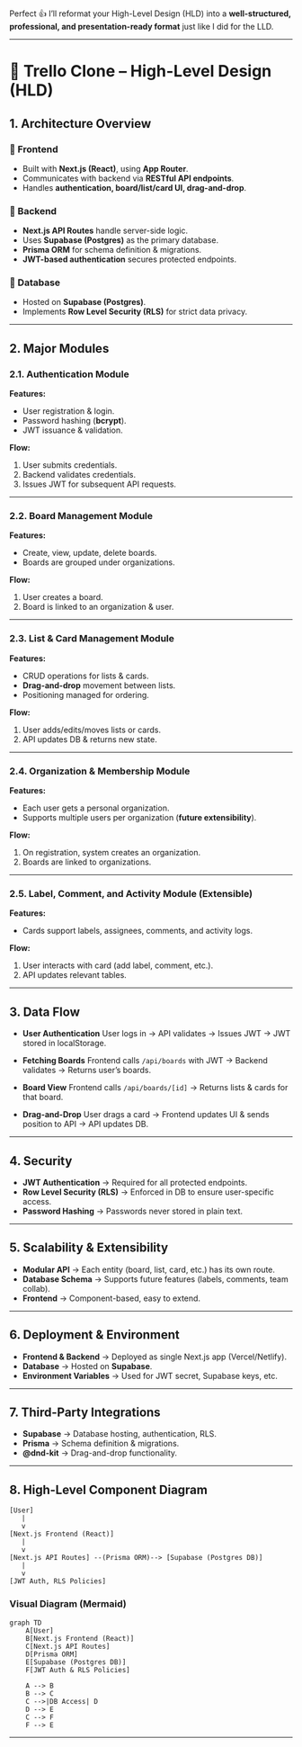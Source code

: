 Perfect 👍 I’ll reformat your High-Level Design (HLD) into a **well-structured, professional, and presentation-ready format** just like I did for the LLD.

---

# 📌 Trello Clone – High-Level Design (HLD)

## 1. Architecture Overview

### 🔹 Frontend

* Built with **Next.js (React)**, using **App Router**.
* Communicates with backend via **RESTful API endpoints**.
* Handles **authentication, board/list/card UI, drag-and-drop**.

### 🔹 Backend

* **Next.js API Routes** handle server-side logic.
* Uses **Supabase (Postgres)** as the primary database.
* **Prisma ORM** for schema definition & migrations.
* **JWT-based authentication** secures protected endpoints.

### 🔹 Database

* Hosted on **Supabase (Postgres)**.
* Implements **Row Level Security (RLS)** for strict data privacy.

---

## 2. Major Modules

### 2.1. Authentication Module

**Features:**

* User registration & login.
* Password hashing (**bcrypt**).
* JWT issuance & validation.

**Flow:**

1. User submits credentials.
2. Backend validates credentials.
3. Issues JWT for subsequent API requests.

---

### 2.2. Board Management Module

**Features:**

* Create, view, update, delete boards.
* Boards are grouped under organizations.

**Flow:**

1. User creates a board.
2. Board is linked to an organization & user.

---

### 2.3. List & Card Management Module

**Features:**

* CRUD operations for lists & cards.
* **Drag-and-drop** movement between lists.
* Positioning managed for ordering.

**Flow:**

1. User adds/edits/moves lists or cards.
2. API updates DB & returns new state.

---

### 2.4. Organization & Membership Module

**Features:**

* Each user gets a personal organization.
* Supports multiple users per organization (**future extensibility**).

**Flow:**

1. On registration, system creates an organization.
2. Boards are linked to organizations.

---

### 2.5. Label, Comment, and Activity Module (Extensible)

**Features:**

* Cards support labels, assignees, comments, and activity logs.

**Flow:**

1. User interacts with card (add label, comment, etc.).
2. API updates relevant tables.

---

## 3. Data Flow

* **User Authentication**
  User logs in → API validates → Issues JWT → JWT stored in localStorage.

* **Fetching Boards**
  Frontend calls `/api/boards` with JWT → Backend validates → Returns user’s boards.

* **Board View**
  Frontend calls `/api/boards/[id]` → Returns lists & cards for that board.

* **Drag-and-Drop**
  User drags a card → Frontend updates UI & sends position to API → API updates DB.

---

## 4. Security

* **JWT Authentication** → Required for all protected endpoints.
* **Row Level Security (RLS)** → Enforced in DB to ensure user-specific access.
* **Password Hashing** → Passwords never stored in plain text.

---

## 5. Scalability & Extensibility

* **Modular API** → Each entity (board, list, card, etc.) has its own route.
* **Database Schema** → Supports future features (labels, comments, team collab).
* **Frontend** → Component-based, easy to extend.

---

## 6. Deployment & Environment

* **Frontend & Backend** → Deployed as single Next.js app (Vercel/Netlify).
* **Database** → Hosted on **Supabase**.
* **Environment Variables** → Used for JWT secret, Supabase keys, etc.

---

## 7. Third-Party Integrations

* **Supabase** → Database hosting, authentication, RLS.
* **Prisma** → Schema definition & migrations.
* **@dnd-kit** → Drag-and-drop functionality.

---

## 8. High-Level Component Diagram

```
[User] 
   |
   v
[Next.js Frontend (React)]
   |
   v
[Next.js API Routes] --(Prisma ORM)--> [Supabase (Postgres DB)]
   |
   v
[JWT Auth, RLS Policies]
```

### Visual Diagram (Mermaid)

```mermaid
graph TD
    A[User]
    B[Next.js Frontend (React)]
    C[Next.js API Routes]
    D[Prisma ORM]
    E[Supabase (Postgres DB)]
    F[JWT Auth & RLS Policies]

    A --> B
    B --> C
    C -->|DB Access| D
    D --> E
    C --> F
    F --> E
```

---

